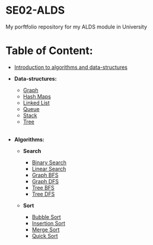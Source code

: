 # SE02-ALDS
My porftfolio repository for my ALDS module in University
# Table of Content: 
- <a href='Introduction.md'>Introduction to algorithms and data-structures</a>
    <br>
- **Data-structures:**
    - <a href='data_structures/graph/README.md'> Graph </a>
    - <a href='data_structures/hash_maps/README.md'> Hash Maps </a>
    - <a href='data_structures/linked_list/README.md'> Linked List </a>
    - <a href='data_structures/queue/README.md'> Queue </a>
    - <a href='data_structures/stack/README.md'> Stack </a>
    - <a href='data_structures/tree/README.md'> Tree </a>

    <br>

- **Algorithms:**
    - **Search**
        - <a href='algorithms/search/binary_search/README.md'> Binary Search </a>
        - <a href='algorithms/search/linear_search/README.md'> Linear Search </a>
        - <a href='algorithms/search/graph_bfs/README.md'> Graph BFS </a>
        - <a href='algorithms/search/graph_dfs/README.md'> Graph DFS </a>
        - <a href='algorithms/search/tree_bfs/README.md'> Tree BFS </a>
        - <a href='algorithms/search/tree_dfs/README.md'> Tree DFS </a>
    
    - **Sort**
        - <a href='algorithms/sort/bubble_sort/README.md'> Bubble Sort </a>
        - <a href='algorithms/sort/insertion_sort/README.md'> Insertion Sort </a>
        - <a href='algorithms/sort/merge_sort/README.md'> Merge Sort </a>
        - <a href='algorithms/sort/quick_sort/README.md'> Quick Sort </a>